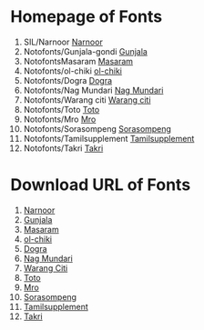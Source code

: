 # Homepage of Fonts

1. SIL/Narnoor [Narnoor](https://software.sil.org/Narnoor/)
2. Notofonts/Gunjala-gondi [Gunjala](https://github.com/notofonts/gunjala-gondi)
3. NotofontsMasaram [Masaram](https://github.com/notofonts/masaram-gondi)
4. Notofonts/ol-chiki [ol-chiki](https://github.com/notofonts/ol-chiki)
5. Notofonts/Dogra [Dogra](https://github.com/notofonts/dogra)
6. Notofonts/Nag Mundari [Nag Mundari](https://github.com/notofonts/nag-mundari)
7. Notofonts/Warang citi [Warang citi](https://github.com/notofonts/warang-citi)
8. Notofonts/Toto [Toto](https://github.com/notofonts/toto)
9. Notofonts/Mro [Mro](https://github.com/notofonts/mro)
10. Notofonts/Sorasompeng [Sorasompeng](https://github.com/notofonts/NotoSansSoraSompeng)
11. Notofonts/Tamilsupplement [Tamilsupplement](https://github.com/notofonts/NotoSansTamilSupplement)
12. Notofonts/Takri [Takri](https://github.com/notofonts/takri)


# Download URL of Fonts

1. [Narnoor](https://software.sil.org/downloads/r/narnoor/Narnoor-3.000.zip)
2. [Gunjala](https://github.com/notofonts/gunjala-gondi/releases/download/NotoSansGunjalaGondi-v1.004/NotoSansGunjalaGondi-v1.004.zip)
3. [Masaram](https://github.com/notofonts/masaram-gondi/releases/download/NotoSansMasaramGondi-v1.004/NotoSansMasaramGondi-v1.004.zip)
4. [ol-chiki](https://github.com/notofonts/ol-chiki/releases/download/NotoSansOlChiki-v2.003/NotoSansOlChiki-v2.003.zip)
5. [Dogra](https://github.com/notofonts/dogra/releases/download/NotoSerifDogra-v1.007/NotoSerifDogra-v1.007.zip)
6. [Nag Mundari](https://github.com/notofonts/nag-mundari/releases/download/NotoSansNagMundari-v1.000/NotoSansNagMundari-v1.000.zip)
7. [Warang Citi](https://github.com/notofonts/warang-citi/releases/download/NotoSansWarangCiti-v3.002/NotoSansWarangCiti-v3.002.zip)
8. [Toto](https://github.com/notofonts/toto/releases/download/NotoSerifToto-v2.001/NotoSerifToto-v2.001.zip)
9. [Mro](https://github.com/notofonts/mro/releases/download/NotoSansMro-v2.001/NotoSansMro-v2.001.zip)
10. [Sorasompeng](https://fonts.google.com/noto/specimen/Noto+Sans+Sora+Sompeng/about)
11. [Tamilsupplement](https://fonts.google.com/noto/specimen/Noto+Sans+Tamil+Supplement/about)
12. [Takri](https://github.com/notofonts/takri/releases/download/NotoSansTakri-v2.005/NotoSansTakri-v2.005.zip)
